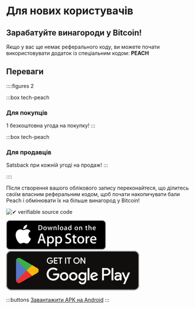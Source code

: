 # Для нових користувачів
## Зарабатуйте винагороди у Bitcoin!

Якщо у вас ще немає реферального коду, ви можете почати використовувати додаток із спеціальним кодом: **PEACH**

## Переваги
::::figures 2

:::box tech-peach
### Для покупців
1 безкоштовна угода на покупку!
:::

:::box tech-peach
### Для продавців
Satsback при кожній угоді на продаж!
:::

::::

Після створення вашого облікового запису переконайтеся, що ділитесь своїм власним реферальним кодом, щоб почати накопичувати бали Peach і обмінювати їх на більше винагород у Bitcoin!

<div class="inner-wrap">

![✔ verifiable source code](/img/phones.png)

<div>
  <div class="md:flex items-end">
    <a href="https://testflight.apple.com/join/wfSPFEWG"><img class="h-180px md:h-90px" src="/img/home/download-on-the-app-store.svg" alt="Download on the Apple Store"></a>
    <a class="md:ml-4" href="https://play.google.com/store/apps/details?id=com.peachbitcoin.peach.mainnet"><img class="h-180px md:h-90px" src="/img/home/get-it-on-google-play.svg" alt="Get it on Google Play"></a>
  </div>

  :::buttons
  [Завантажити APK на Android](/uk/apk/)
  :::

</div>

</div>
